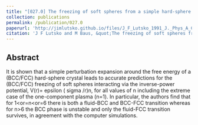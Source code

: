 ```yaml
---
title: "[027.0] The freezing of soft spheres from a simple hard-sphere perturbation theory"
collection: publications
permalink: /publication/027.0
paperurl: 'http://jimlutsko.github.io/files/J_F_Lutsko_1991_J._Phys_A_Condens._Matter_3_028.pdf'
citation: 'J F Lutsko and M Baus, &quot;The freezing of soft spheres from a simple hard-sphere perturbation theory&quot;, <i>J. Phys.: Condens. Matter</i>, <strong>3</strong>, 6547 (1991)'
---
```

Abstract
---
It is shown that a simple perturbation expansion around the free energy of a (BCC/FCC) hard-sphere crystal leads to accurate predictions for the (BCC/FCC) freezing of soft spheres interacting via the inverse-power potential, V(r)= epsilon ( sigma /r)n, for all values of n including the extreme case of the one-component plasma (n=1). In particular, the authors find that for 1<or=n<or=6 there is both a fluid-BCC and BCC-FCC transition whereas for n>6 the BCC phase is unstable and only the fluid-FCC transition survives, in agreement with the computer simulations.
